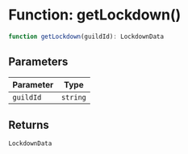 # Function: getLockdown()

```ts
function getLockdown(guildId): LockdownData
```

## Parameters

| Parameter | Type |
| ------ | ------ |
| `guildId` | `string` |

## Returns

`LockdownData`
